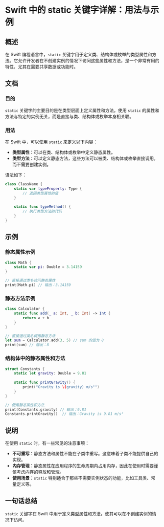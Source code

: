 <!--
Meta Description: # Swift 中的 static 关键字详解：用法与示例 ## 概述 在 Swift 编程语言中，`static` 关键字用于定义类、结构体或枚举的类型属性和方法。它允许开发者在不创建实例的情况下访问这些属性和方法，是一个非常有用的特性，尤其在需要共享数据或功能时。 ## 文档 ### 目的 `s...
Meta Keywords: static, swift, gravity, print, class
-->

# Swift 中的 static 关键字详解：用法与示例

## 概述
在 Swift 编程语言中，`static` 关键字用于定义类、结构体或枚举的类型属性和方法。它允许开发者在不创建实例的情况下访问这些属性和方法，是一个非常有用的特性，尤其在需要共享数据或功能时。

## 文档
### 目的
`static` 关键字的主要目的是在类型层面上定义属性和方法。使用 `static` 的属性和方法与特定的实例无关，而是直接与类、结构体或枚举本身相关联。

### 用法
在 Swift 中，可以使用 `static` 来定义以下内容：
- **类型属性**：可以在类、结构体或枚举中定义静态属性。
- **类型方法**：可以定义静态方法，这些方法可以被类、结构体或枚举直接调用，而不需要创建实例。

语法如下：
```swift
class ClassName {
    static var typeProperty: Type {
        // 返回类型属性的值
    }
    
    static func typeMethod() {
        // 执行类型方法的代码
    }
}
```

## 示例
### 静态属性示例
```swift
class Math {
    static var pi: Double = 3.14159
}

// 直接通过类名访问静态属性
print(Math.pi) // 输出：3.14159
```

### 静态方法示例
```swift
class Calculator {
    static func add(_ a: Int, _ b: Int) -> Int {
        return a + b
    }
}

// 直接通过类名调用静态方法
let sum = Calculator.add(3, 5) // sum 的值为 8
print(sum) // 输出：8
```

### 结构体中的静态属性和方法
```swift
struct Constants {
    static let gravity: Double = 9.81
    
    static func printGravity() {
        print("Gravity is \(gravity) m/s²")
    }
}

// 使用静态属性和方法
print(Constants.gravity) // 输出：9.81
Constants.printGravity()  // 输出：Gravity is 9.81 m/s²
```

## 说明
在使用 `static` 时，有一些常见的注意事项：
- **不可重写**：静态方法和属性不能在子类中重写。这意味着子类不能提供自己的实现。
- **内存管理**：静态属性在应用程序的生命周期内占用内存，因此在使用时需要谨慎考虑内存的释放和管理。
- **使用场景**：`static` 特别适合于那些不需要实例状态的功能，比如工具类、常量定义等。

## 一句话总结
`static` 关键字在 Swift 中用于定义类型属性和方法，使其可以在不创建实例的情况下访问。